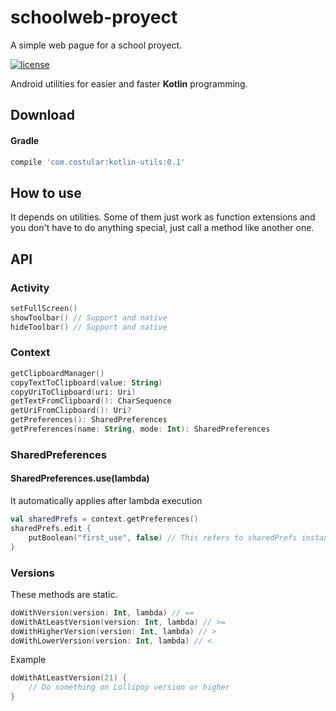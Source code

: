 # schoolweb-proyect
A simple web pague for a school proyect.


[![license](https://camo.githubusercontent.com/8f54547853cfad57acfc8e06e6008cc296cda34d/68747470733a2f2f696d672e736869656c64732e696f2f62616467652f6c6963656e73652d417061636865253230322d626c75652e737667)](https://github.com/costular/android-kotlin-utils/blob/master/LICENSE)

Android utilities for easier and faster **Kotlin** programming.

## Download

#### Gradle
``` groovy
compile 'com.costular:kotlin-utils:0.1'
```

## How to use

It depends on utilities. Some of them just work as function extensions and you don't have to do anything special, just call a method like another one.

## API 

### Activity

``` kotlin
setFullScreen()
showToolbar() // Support and native
hideToolbar() // Support and native
```

### Context

``` kotlin
getClipboardManager()
copyTextToClipboard(value: String)
copyUriToClipboard(uri: Uri)
getTextFromClipboard(): CharSequence
getUriFromClipboard(): Uri?
getPreferences(): SharedPreferences
getPreferences(name: String, mode: Int): SharedPreferences
```

### SharedPreferences

#### SharedPreferences.use(lambda)
It automatically applies after lambda execution
``` kotlin
val sharedPrefs = context.getPreferences()
sharedPrefs.edit {
    putBoolean("first_use", false) // This refers to sharedPrefs instance
}
```

### Versions

These methods are static.

``` kotlin 
doWithVersion(version: Int, lambda) // ==
doWithAtLeastVersion(version: Int, lambda) // >=
doWithHigherVersion(version: Int, lambda) // >
doWithLowerVersion(version: Int, lambda) // <
```

Example

``` kotlin
doWithAtLeastVersion(21) {
    // Do something on Lollipop version or higher
}
```
